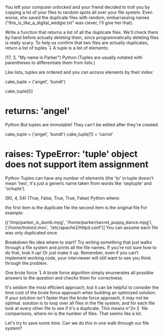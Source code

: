 You left your computer unlocked and your friend decided to troll you by copying a lot of your files to random spots all over your file system.
Even worse, she saved the duplicate files with random, embarrassing names ("this_is_like_a_digital_wedgie.txt" was clever, I'll give her that).

Write a function that returns a list of all the duplicate files. We'll check them by hand before actually deleting them, since programmatically deleting files is really scary. To help us confirm that two files are actually duplicates, return a list of tuples ↴
A tuple is a list of elements:

  (17, 3, "My name is Parker")
Python
(Tuples are usually notated with parentheses to differentiate them from lists.)

Like lists, tuples are ordered and you can access elements by their index:

  cake_tuple = ('angel', 'bundt')

cake_tuple[0]
# returns: 'angel'
Python
But tuples are immutable! They can't be edited after they're created.

   cake_tuple = ('angel', 'bundt')
cake_tuple[1] = 'carrot'
# raises: TypeError: 'tuple' object does not support item assignment
Python
Tuples can have any number of elements (the 'tu' in tuple doesn't mean 'two', it's just a generic name taken from words like 'septuple' and 'octuple').

   (90, 4, 54)
(True, False, True, True, False)
Python
where:

the first item is the duplicate file
the second item is the original file
For example:

  [('/tmp/parker_is_dumb.mpg', '/home/parker/secret_puppy_dance.mpg'),
 ('/home/trololol.mov', '/etc/apache2/httpd.conf')]
You can assume each file was only duplicated once.

Breakdown
No idea where to start? Try writing something that just walks through a file system and prints all the file names. If you're not sure how to do that, look it up! Or just make it up. Remember, even if you can’t implement working code, your interviewer will still want to see you think through the problem.

One brute force ↴
A brute force algorithm simply enumerates all possible answers to the question and checks them for correctness.

It's seldom the most efficient approach, but it can be helpful to consider the time cost of the brute force approach when building an optimized solution. If your solution isn't faster than the brute force approach, it may not be optimal.
solution is to loop over all files in the file system, and for each file look at every other file to see if it's a duplicate. This means n^2n
​2
​​  file comparisons, where nn is the number of files. That seems like a lot.

Let's try to save some time. Can we do this in one walk through our file system?